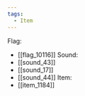 ```yaml
---
tags:
  - Item
---
```

Flag:
- [[flag_10116]]
Sound:
- [[sound_43]]
- [[sound_17]]
- [[sound_44]]
Item:
- [[item_1184]]
